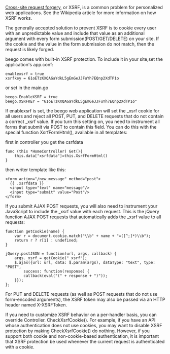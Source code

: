[Cross-site request forgery](http://en.wikipedia.org/wiki/Cross-site_request_forgery), or XSRF, is a common problem for personalized web applications. See the Wikipedia article for more information on how XSRF works.

The generally accepted solution to prevent XSRF is to cookie every user with an unpredictable value and include that value as an additional argument with every form submission(POST/GET/DELETE) on your site. If the cookie and the value in the form submission do not match, then the request is likely forged.

beego comes with built-in XSRF protection. To include it in your site,set the application's app.conf:

    enablexsrf = true
    xsrfkey = 61oETzKXQAGaYdkL5gEmGeJJFuYh7EQnp2XdTP1o

or set in the main.go

    beego.EnableXSRF = true
    beego.XSRFKEY = "61oETzKXQAGaYdkL5gEmGeJJFuYh7EQnp2XdTP1o"

If enablexsrf is set, the beego web application will set the _xsrf cookie for all users and reject all POST, PUT, and DELETE requests that do not contain a correct _xsrf value. If you turn this setting on, you need to instrument all forms that submit via POST to contain this field. You can do this with the special function XsrfFormHtml(), available in all templates:

first in controller you get the csrfdata

    func (this *HomeController) Get(){
        this.data["xsrfdata"]=this.XsrfFormHtml()
    }

then writer template like this:

    <form action="/new_message" method="post">
      {{ .xsrfdata }}
      <input type="text" name="message"/>
      <input type="submit" value="Post"/>
    </form>

If you submit AJAX POST requests, you will also need to instrument your JavaScript to include the _xsrf value with each request. This is the jQuery function AJAX POST requests that automatically adds the _xsrf value to all requests:

    function getCookie(name) {
        var r = document.cookie.match("\\b" + name + "=([^;]*)\\b");
        return r ? r[1] : undefined;
    }
    
    jQuery.postJSON = function(url, args, callback) {
        args._xsrf = getCookie("_xsrf");
        $.ajax({url: url, data: $.param(args), dataType: "text", type: "POST",
            success: function(response) {
            callback(eval("(" + response + ")"));
        }});
    };

For PUT and DELETE requests (as well as POST requests that do not use form-encoded arguments), the XSRF token may also be passed via an HTTP header named X-XSRFToken. 

If you need to customize XSRF behavior on a per-handler basis, you can override Controller. CheckXsrfCookie(). For example, if you have an API whose authentication does not use cookies, you may want to disable XSRF protection by making CheckXsrfCookie() do nothing. However, if you support both cookie and non-cookie-based authentication, it is important that XSRF protection be used whenever the current request is authenticated with a cookie.
